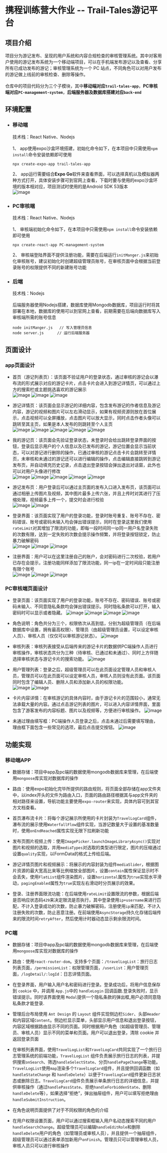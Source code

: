 # 携程训练营大作业 -- Trail-Tales游记平台
## 项目介绍
项目分为游记发布、呈现的用户系统和内容合规检查的审核管理系统。其中对客用户使用的游记发布系统为一个移动端项目，可以在手机端发布游记以及查看、分享所有已成功发布的游记；审核管理系统为一个 PC 站点，不同角色可以对用户发布的游记做上线前的审核检查、删除等操作。<br><br>
仓库中的项目代码分为三个子模块，其中**移动端对应`trail-tales-app`**，**PC审核端对应`PC-management-system`**，**后端服务器及数据库搭建对应`back-end`**
## 环境配置
- ### 移动端<br>
  技术栈：React Native、Nodejs<br><br>
  1、 app使用expo沙盒环境搭建，初始化命令如下，在本项目中只需使用`npm install`命令安装依赖即可使用<br>
  ```
  npx create-expo-app trail-tales-app
  ```
  2、 app运行需要结合**Expo Go**软件来查看界面，可以选择真机以及模拟器两种方式打开，具体安装步骤可到官网上查看，下载时要与使用的expo沙盒环境的版本相对应，项目测试时使用的是Android SDK 53版本<br>
  ![image](pictures/1.png)
- ### PC审核端<br>
  技术栈：React Native、Nodejs<br><br>
  1、 审核端初始化命令如下，在本项目中只需使用`npm install`命令安装依赖即可使用<br>
  ```
  npx create-react-app PC-management-system
  ```
  2、 审核端登陆界面不提供注册功能，需要在后端运行`initManger.js`来初始化审核账号，建议初始化时创建超级管理员账号，在审核页面中会根据当前登录账号的权限提供不同的新建账号功能
- ### 后端<br>
  技术栈：Nodejs<br><br>
  后端服务器使用Nodejs搭建，数据库使用Mongodb数据库，项目运行时将其部署在本地，数据库的使用可以到官网上查看，前期需要在后端向数据库写入审核端所需的账号信息
  ```
  node initManger.js   // 写入管理员信息
  node server.js      // 运行后端服务器
  ```
## 页面设计
### app页面设计

- 首页（游记列表页）：该页面不验证用户的登录状态，通过审核的游记会以瀑布流的形式展示对应的游记卡片，点击卡片会进入到游记详情页，可以通过上方的搜索栏或主题挑选喜欢的游记展示<br>
![image](pictures/2.png)
![image](pictures/3.png)
![image](pictures/4.png)


- 游记详情页：该页面会显示游记的详细内容，包含发布游记的作者信息及游记内容，游记的视频和图片可以左右滑动显示，如果有视频资源则放在首位展示，点击视频可以全屏播放，点击图片可以放大显示，同时点击作者头像可以跳转至其主页，如果是本人发布的则跳转至个人主页<br>
![image](pictures/5.png)
![image](pictures/6.png)
![image](pictures/7.png)
![image](pictures/8.png)
![image](pictures/9.png)


- 我的游记页：该页面会先验证登录状态，未登录时会给出跳转登录界面的按钮，登录后显示用户的个人信息以及已发布的游记，游记位置会显示当前状态，可以对游记进行删除的操作，已通过审核的游记点击卡片会跳转至详情页，未审核和未通过的游记还可以进行编辑的操作，点击编辑直接跳转到游记发布页，并自动填充历史记录，点击退出登录按钮会弹出退出对话窗，此外也可以对用户头像进行修改<br>
![image](pictures/10.png)
![image](pictures/11.png)
![image](pictures/12.png)
![image](pictures/13.png)
![image](pictures/14.png)


- 游记发布页：用户登录后可以通过主页面的发布入口进入发布页，该页面可以通过相册上传图片及视频，其中图片最多上传六张，并且上传时对其进行了压缩处理，视频最多上传一个，提交时会进行校验<br>
![image](pictures/17.png)
![image](pictures/15.png)


- 登录界面：该页面实现了用户的登录功能，登录时账号重复、账号不存在、密码错误、账号或密码未输入均会弹出错误提示，同时在登录这里我们使用`rateLimit`对其增加了限流的功能，即每一段时间同一ip同一用户名登录失败的次数有限，达到一定失败的次数会提示操作频繁，并将登录按钮锁定，防止暴力破解密码<br>
![image](pictures/18.png)
![image](pictures/19.png)
![image](pictures/20.png)


- 注册界面：用户可以在这里注册自己的账户，会对密码进行二次校验，若用户已存在会提示，注册功能同样添加了限流功能，同一ip在一定时间段只能注册有限个账号<br>
![image](pictures/21.png)
![image](pictures/22.png)
![image](pictures/23.png)

### PC审核端页面设计
- 登录页面：该页面实现了用户的登录功能，账号不存在、密码错误、账号或密码未输入、不同意隐私条款均会弹出错误提示。同时隐私条款可以打开，输入密码时可以显示或者隐藏。
![image](https://github.com/user-attachments/assets/17b72a7d-f0c0-4248-a8f8-d23d5336583d)
![image](https://github.com/user-attachments/assets/74d1c117-5b76-4033-a45e-bbe80a90d881)
![image](https://github.com/user-attachments/assets/f32347db-5d3f-41d9-8124-56e875fb697b)
![image](https://github.com/user-attachments/assets/87f5da82-ad25-4b65-971c-828c8cab4e4d)



- 角色说明：角色共分为三个，权限依次从高到低，分别为超级管理员（在后端数据库中设置，拥有最高权限）、管理员（由超级管理员设置，可以设定审核人员）、审核人员（仅仅可以审核游记状态）。
![image](https://github.com/user-attachments/assets/2e9033be-55c7-41c6-8283-02ca8b797af1)


- 审核列表：审核列表接受从后端传来的游记卡片的数据供PC端操作人员进行审核操作，审核状态共分为三种（待审核、已通过和未通过）、同时上方伴随选择审核状态与游记卡片的搜索功能。
![image](https://github.com/user-attachments/assets/d444239b-202f-4c4d-a2f8-4235423877a7)



- 用户管理列表：登录之后，超级管理员可以在此页面设定管理人员和审核人员，管理员可以在此页面可以设定审核人员，审核人员则没有此页面。该页面同时包含了编辑人员、删除人员和添加新人员的权限功能。<br>
![image](https://github.com/user-attachments/assets/08572ca9-3a4f-4cba-86e3-558505a17420)
![image](https://github.com/user-attachments/assets/4f5d0f46-6acc-44e5-b3fe-a25d04447d20)





- 卡片内容详情：在审核游记的具体内容时，由于游记卡片的范围较小，通常无法承载大量的内容。通过点击游记列表的图片，可以进入内容详情界面，里面包含了游客发布的内容标题、图片以及视频等，方便进行审核操作。
![image](https://github.com/user-attachments/assets/2fd0bc62-801b-4e6c-aaa5-6e7465a1d04a)

- 未通过理由填写框：PC端操作人员登录之后，点击未通过后需要填写理由，理由框下面包含一些常见的选项，最后点击提交按钮。
![image](https://github.com/user-attachments/assets/68c6b7b6-ecb4-4ceb-8d50-e6c13f157dcc)

## 功能实现

### 移动端APP
- 数据存储：项目中app及pc端的数据使用mongodb数据库来管理，在后端使用`mongoose`库实现对数据库的操作
  
- 路由：使用expo初始化完毕所提供的路由规则，将页面全部存储在app文件夹中，以index开头的文件为路由入口，页面的路由路径根据其与app文件夹的相对路径来设置，导航功能主要使用`expo-router`来实现，具体内容可到其官方文档查看。

- 首页瀑布流卡片：将每个游记展示所使用的卡片封装为`TravelLogCard`组件，瀑布流的展示使用`WaterfallFlow`组件实现，当游记数量大于设置的基准数量时，使用`onEndReached`属性实现无限下拉刷新功能

- 发布页图片视频上传：使用`ImagePicker.launchImageLibraryAsync()`实现对图片和视频的选取，并用`mediaTypes`对选取的类型进行限定，图片的压缩通过设置`quality`实现，以FormData的格式上传给后端。
  
- 游记详情页图片和视频展示：将展示的内容封装为组件`mediaSlider`，根据图片资源的最大宽高比来等比例缩放全部图片，设置`contain`属性保证显示时不会丢失，使用`FlatList`组件渲染图片，设置`horizontal`属性为`true`实现水平滑动，`pagingEnabled`属性为`true`实现左右滑动时分页展示的效果。

- 登录、注册界面限流功能：在后端使用`rateLimit`设置限流的参数，根据后端是否响应状态码`429`来决定限流是否执行，其中登录使用`ip+username`来进行匹配，不计入登录成功的次数，防止暴力破解密码，注册使用`ip`来匹配，不计入注册失败的次数，防止恶意注册。在前端使用`AsyncStorage`持久化存储后端传来的限流时间`retryAfter`，然后使用计时器动态显示剩余限流时间。

### PC端
- 数据存储：项目中app及pc端的数据使用mongodb数据库来管理，在后端使用`mongoose`库实现对数据库的操作

- 路由：使用`react-router-dom`。支持多个页面：`/travelLogList`：旅行日志列表页面，`/permissionList`：权限管理页面，`/userList`：用户管理页面，`/logDetail/:logId`：日志详情页面。

- 在登录界面，用户输入用户名和密码进行登录。登录成功后，将用户信息保存到 `cookie` 中，并调用 `App.js`中的 `handleLogin` 回调函数.登录失败时，显示错误提示。同时该界面使用 `Modal`提供一个隐私条款的弹出框,用户必须同意隐私条款才能登录.

- 管理后台布局使用 `Ant Design` 的 `Layout` 组件实现侧边栏`Sider`、头部`Header`和内容区域`Content`。侧边栏显示菜单，头部显示用户信息和退出登录按钮，内容区域根据路由显示不同的页面。同时根据用户角色（如超级管理员、管理员、审核人员）显示不同的菜单和页面。用户可以退出登录，清除 cookie 并返回登录页面

- 在审核列表界面，使用`TravelLogList`和`TravelLogCard`共同实现了一个旅行日志管理系统的前端功能，`TravelLogList` 组件负责展示旅行日志的列表，并提供搜索`onSearch`、筛选`handleSelectState`、分页`handlePageChange`等功能。`TravelLogList`使用`map`渲染多个`TravelLogCard`组件，并且提供回调函数（如 `handleStateChange` 和 `handleDelete`）以便于`TravelLogCard`组件更新日志状态或删除日志。`TravelLogCard`组件负责展示单条旅行日志的详细信息，并提供审核操作（通过`handlePassState`、拒绝`handleForbiddenState`、删除`handleDelete`等），如果选择“拒绝”，弹出抽屉组件，用户可以填写拒绝理由`handleSubmitInstruction`。

- 在角色说明页面提供了对于不同权限的角色的介绍

- 在用户权限设置页面，用户可以通过搜索框输入用户名动态搜索不同的用户`handleSearchChange`。超级管理员可以编辑`handleEditRole`和删除`handleDelete`用户的角色（如管理员或审核人员），并且提供一个抽屉组件，超级管理员可以通过表单添加新用户`onFinish`。管理员只可以管理审核人员，审核人员只可以进行审核操作



